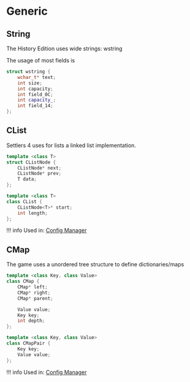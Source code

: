 # Generic

## String
The History Edition uses wide strings: wstring

The usage of most fields is
```cpp
struct wstring {
    wchar_t* text;
    int size;
    int capacity;
    int field_0C;
    int capacity_;
    int field_14;
};
```

## CList
Settlers 4 uses for lists a linked list implementation.

```cpp
template <class T>
struct CListNode {
    CListNode* next;
    CListNode* prev;
    T data;
};

template <class T>
class CList {
    CListNode<T>* start;
    int length;
};
```

!!! info
    Used in: [Config Manager](config/CConfigManager.md)


## CMap
The game uses a unordered tree structure to define dictionaries/maps

```cpp
template <class Key, class Value>
class CMap {
    CMap* left;
    CMap* right;
    CMap* parent;

    Value value;
    Key key;
    int depth;
};

template <class Key, class Value>
class CMapPair {
    Key key;
    Value value;
};
```

!!! info
    Used in: [Config Manager](config/CConfigManager.md)